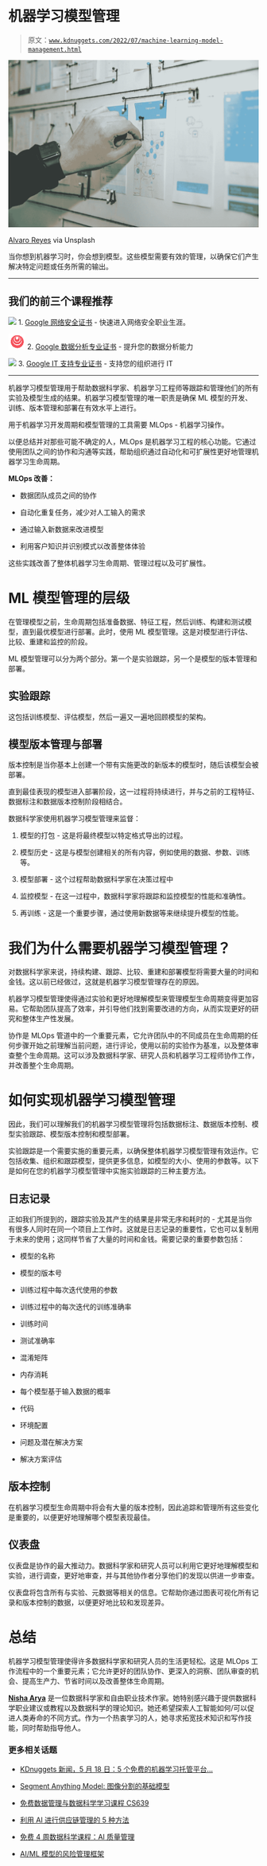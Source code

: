 # 机器学习模型管理

> 原文：[`www.kdnuggets.com/2022/07/machine-learning-model-management.html`](https://www.kdnuggets.com/2022/07/machine-learning-model-management.html)

![机器学习模型管理](img/13f8595dfabbdb3b6b21982419357227.png)

[Alvaro Reyes](https://unsplash.com/@alvarordesign) via Unsplash

当你想到机器学习时，你会想到模型。这些模型需要有效的管理，以确保它们产生解决特定问题或任务所需的输出。

* * *

## 我们的前三个课程推荐

![](img/0244c01ba9267c002ef39d4907e0b8fb.png) 1\. [Google 网络安全证书](https://www.kdnuggets.com/google-cybersecurity) - 快速进入网络安全职业生涯。

![](img/e225c49c3c91745821c8c0368bf04711.png) 2\. [Google 数据分析专业证书](https://www.kdnuggets.com/google-data-analytics) - 提升您的数据分析能力

![](img/0244c01ba9267c002ef39d4907e0b8fb.png) 3\. [Google IT 支持专业证书](https://www.kdnuggets.com/google-itsupport) - 支持您的组织进行 IT

* * *

机器学习模型管理用于帮助数据科学家、机器学习工程师等跟踪和管理他们的所有实验及模型生成的结果。机器学习模型管理的唯一职责是确保 ML 模型的开发、训练、版本管理和部署在有效水平上进行。

用于机器学习开发周期和模型管理的工具需要 MLOps - 机器学习操作。

以便总结并对那些可能不确定的人，MLOps 是机器学习工程的核心功能。它通过使用团队之间的协作和沟通等实践，帮助组织通过自动化和可扩展性更好地管理机器学习生命周期。

**MLOps 改善：**

+   数据团队成员之间的协作

+   自动化重复任务，减少对人工输入的需求

+   通过输入新数据来改进模型

+   利用客户知识并识别模式以改善整体体验

这些实践改善了整体机器学习生命周期、管理过程以及可扩展性。

# ML 模型管理的层级

在管理模型之前，生命周期包括准备数据、特征工程，然后训练、构建和测试模型，直到最优模型进行部署。此时，使用 ML 模型管理。这是对模型进行评估、比较、重建和监控的阶段。

ML 模型管理可以分为两个部分。第一个是实验跟踪，另一个是模型的版本管理和部署。

## 实验跟踪

这包括训练模型、评估模型，然后一遍又一遍地回顾模型的架构。

## 模型版本管理与部署

版本控制是当你基本上创建一个带有实施更改的新版本的模型时，随后该模型会被部署。

直到最佳表现的模型进入部署阶段，这一过程将持续进行，并与之前的工程特征、数据标注和数据版本控制阶段相结合。

数据科学家使用机器学习模型管理来监督：

1.  模型的打包 - 这是将最终模型以特定格式导出的过程。

1.  模型历史 - 这是与模型创建相关的所有内容，例如使用的数据、参数、训练等。

1.  模型部署 - 这个过程帮助数据科学家在决策过程中

1.  监控模型 - 在这一过程中，数据科学家将跟踪和监控模型的性能和准确性。

1.  再训练 - 这是一个重要步骤，通过使用新数据等来继续提升模型的性能。

# 我们为什么需要机器学习模型管理？

对数据科学家来说，持续构建、跟踪、比较、重建和部署模型将需要大量的时间和金钱。这以前已经做过，这就是机器学习模型管理存在的原因。

机器学习模型管理使得通过实验和更好地理解模型来管理模型生命周期变得更加容易。它帮助团队提高了效率，并引导他们找到需要改进的方向，从而实现更好的研究和整体生产性发展。

协作是 MLOps 管道中的一个重要元素，它允许团队中的不同成员在生命周期的任何步骤开始之前理解当前问题，进行评论，使用以前的实验作为基准，以及整体审查整个生命周期。这可以涉及数据科学家、研究人员和机器学习工程师协作工作，并改善整个生命周期。

# 如何实现机器学习模型管理

因此，我们可以理解我们的机器学习模型管理将包括数据标注、数据版本控制、模型实验跟踪、模型版本控制和模型部署。

实验跟踪是一个需要实施的重要元素，以确保整体机器学习模型管理有效运作。它包括收集、组织和跟踪模型，提供更多信息，如模型的大小、使用的参数等。以下是如何在您的机器学习模型管理中实施实验跟踪的三种主要方法。

## 日志记录

正如我们所提到的，跟踪实验及其产生的结果是非常无序和耗时的 - 尤其是当你有很多人同时在同一个项目上工作时。这就是日志记录的重要性，它也可以复制用于未来的使用；这同样节省了大量的时间和金钱。需要记录的重要参数包括：

+   模型的名称

+   模型的版本号

+   训练过程中每次迭代使用的参数

+   训练过程中的每次迭代的训练准确率

+   训练时间

+   测试准确率

+   混淆矩阵

+   内存消耗

+   每个模型基于输入数据的概率

+   代码

+   环境配置

+   问题及潜在解决方案

+   解决方案评估

## 版本控制

在机器学习模型生命周期中将会有大量的版本控制，因此追踪和管理所有这些变化是重要的，以便更好地理解哪个模型表现最佳。

## 仪表盘

仪表盘是协作的最大推动力。数据科学家和研究人员可以利用它更好地理解模型和实验，进行调查，更好地审查，并与其他协作者分享他们的发现以供进一步审查。

仪表盘将包含所有与实验、元数据等相关的信息。它帮助你通过图表可视化所有记录和版本控制的数据，以便更好地比较和发现差异。

# 总结

机器学习模型管理使得许多数据科学家和研究人员的生活更轻松。这是 MLOps 工作流程中的一个重要元素；它允许更好的团队协作、更深入的洞察、团队审查的机会、提高生产力、节省时间以及改善整体生命周期。

**[Nisha Arya](https://www.linkedin.com/in/nisha-arya-ahmed/)** 是一位数据科学家和自由职业技术作家。她特别感兴趣于提供数据科学职业建议或教程以及数据科学的理论知识。她还希望探索人工智能如何/可以促进人类寿命的不同方式。作为一个热衷学习的人，她寻求拓宽技术知识和写作技能，同时帮助指导他人。

### 更多相关话题

+   [KDnuggets 新闻，5 月 18 日：5 个免费的机器学习托管平台…](https://www.kdnuggets.com/2022/n20.html)

+   [Segment Anything Model: 图像分割的基础模型](https://www.kdnuggets.com/2023/07/segment-anything-model-foundation-model-image-segmentation.html)

+   [免费数据管理与数据科学学习课程 CS639](https://www.kdnuggets.com/2023/01/free-data-management-data-science-learning-cs639.html)

+   [利用 AI 进行供应链管理的 5 种方法](https://www.kdnuggets.com/2022/02/5-ways-ai-supply-chain-management.html)

+   [免费 4 周数据科学课程：AI 质量管理](https://www.kdnuggets.com/2022/02/truera-free-4-week-data-science-course-ai-quality-management.html)

+   [AI/ML 模型的风险管理框架](https://www.kdnuggets.com/2022/03/risk-management-framework-aiml-models.html)

